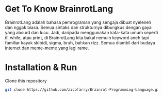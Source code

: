 # Get To Know BrainrotLang
BrainrotLang adalah bahasa pemrograman yang sengaja dibuat nyeleneh dan nggak biasa. Semua sintaks dan strukturnya dibungkus dengan gaya yang absurd dan lucu. Jadi, daripada menggunakan kata-kata umum seperti if, while, atau print, di BrainrotLang kita bakal nemuin keyword aneh tapi familiar kayak skibidi, sigma, bruh, bahkan rizz. Semua diambil dari budaya internet dan meme-meme yang lagi rame.

# Installation & Run
Clone this repository
```bash
git clone https://github.com/zicofarry/Brainrot-Programming-Language.git
```

